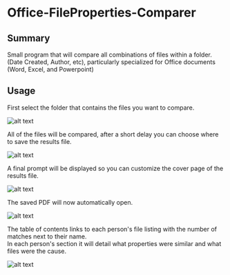 # Office-FileProperties-Comparer
## Summary
Small program that will compare all combinations of files within a folder. (Date Created, Author, etc), particularly specialized for Office documents (Word, Excel, and Powerpoint)

## Usage
First select the folder that contains the files you want to compare.  
  
![alt text](http://i.imgur.com/lTFOaix.png)

All of the files will be compared, after a short delay you can choose where to save the results file.  
  
![alt text](http://i.imgur.com/HObnZOd.png)

A final prompt will be displayed so you can customize the cover page of the results file.  
  
![alt text](http://i.imgur.com/ufkZiQ3.png)

The saved PDF will now automatically open.  
  
![alt text](http://i.imgur.com/QV6l0Rt.png)

The table of contents links to each person's file listing with the number of matches next to their name.  
In each person's section it will detail what properties were similar and what files were the cause.  
  
![alt text](http://i.imgur.com/yiaJuKS.png)

